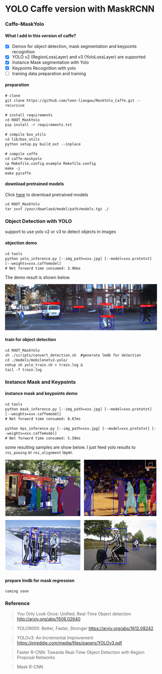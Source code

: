 # YOLO Caffe version with MaskRCNN

### Caffe-MaskYolo

#### What I add in this version of caffe?
- [x] Demos for object detection, mask segmentation and keypoints recognition
- [x] YOLO v2 (RegionLossLayer) and v3 (YoloLossLayer) are supported
- [x] Instance Mask segmentation with Yolo
- [x] Keypoints Recognition with yolo
- [ ] training data preparation and training

#### preparation
```
# clone
git clone https://github.com/leon-liangwu/MaskYolo_Caffe.git --recursive

# install requirements
cd ROOT_MaskYolo
pip install -r requirements.txt

# compile box_utils
cd lib/box_utils
python setup.py build_ext --inplace

# compile caffe
cd caffe-maskyolo
cp Makefile.config.example Makefile.config
make -j
make pycaffe
```

#### download pretrained models
Click [here](https://www.dropbox.com/s/z1w2z8ya28v3lah/models.tgz?dl=0 "pretrained models") to download pretrained models
```
cd ROOT_MaskYolo
tar zxvf /your/downlaod/model/path/models.tgz ./
```


### Object Detection with YOLO
support to use yolo v2 or v3 to detect objects in images

#### objection demo
```
cd tools
python yolo_inference.py [--img_path=xxx.jpg] [--model=xxx.prototxt] [--weights=xxx.caffemodel]
# Net forward time consumed: 3.96ms
```
The demo result is shown below.

![](assets/detection1.png)

#### train for object detection 
```
cd ROOT_MaskYolo
sh ./scripts/convert_detection.sh  #generate lmdb for detection
cd ./models/mobilenetv2-yolo/
nohup sh yolo_train.sh > train.log &
tail -f train.log
```

### Instance Mask and Keypoints

#### instance mask and keypoints demo
```
cd tools
python mask_inference.py [--img_path=xxx.jpg] [--model=xxx.prototxt] [--weights=xxx.caffemodel] 
# Net forward time consumed: 8.67ms

python kps_inference.py [--img_path=xxx.jpg] [--model=xxx.prototxt] [--weights=xxx.caffemodel] 
# Net forward time consumed: 5.58ms
```

some resulting samples are show below. 
I just feed yolo results to `roi_pooing` or `roi_alignment` layer.

![](assets/mask_keypoints.png)

#### prepare lmdb for mask regression
```
coming soon
```



### Reference

> You Only Look Once: Unified, Real-Time Object detection http://arxiv.org/abs/1506.02640

> YOLO9000: Better, Faster, Stronger https://arxiv.org/abs/1612.08242

> YOLOv3: An Incremental Improvement https://pjreddie.com/media/files/papers/YOLOv3.pdf

> Faster R-CNN: Towards Real-Time Object Detection with Region Proposal Networks

> Mask R-CNN 

